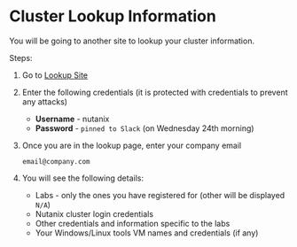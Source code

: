 # Cluster Lookup Information

You will be going to another site to lookup your cluster information.

Steps:

1. Go to <a href="https://lookup.apj-cxrules.win" target="_blank">Lookup Site</a>
2. Enter the following credentials (it is protected with credentials to prevent any attacks)
   
    - **Username** - nutanix
    - **Password** - `pinned to Slack` (on Wednesday 24th morning)
  
3. Once you are in the lookup page, enter your company email
    
    ``email@company.com``

4. You will see the following details:
   
    - Labs - only the ones you have registered for (other will be displayed `N/A`)
    - Nutanix cluster login credentials
    - Other credentials and information specific to the labs
    - Your Windows/Linux tools VM names and credentials (if any)